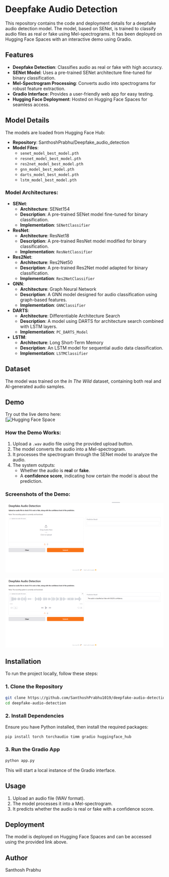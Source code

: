 # Deepfake Audio Detection

This repository contains the code and deployment details for a deepfake audio detection model. The model, based on SENet, is trained to classify audio files as real or fake using Mel-spectrograms. It has been deployed on Hugging Face Spaces with an interactive demo using Gradio.

## Features
- **Deepfake Detection**: Classifies audio as real or fake with high accuracy.
- **SENet Model**: Uses a pre-trained SENet architecture fine-tuned for binary classification.
- **Mel-Spectrogram Processing**: Converts audio into spectrograms for robust feature extraction.
- **Gradio Interface**: Provides a user-friendly web app for easy testing.
- **Hugging Face Deployment**: Hosted on Hugging Face Spaces for seamless access.

## Model Details
The models are loaded from Hugging Face Hub:

- **Repository**: SanthoshPrabhu/Deepfake_audio_detection
- **Model Files**:
  - `senet_model_best_model.pth`
  - `resnet_model_best_model.pth`
  - `res2net_model_best_model.pth`
  - `gnn_model_best_model.pth`
  - `darts_model_best_model.pth`
  - `lstm_model_best_model.pth`

### Model Architectures:
- **SENet**:
  - **Architecture**: SENet154
  - **Description**: A pre-trained SENet model fine-tuned for binary classification.
  - **Implementation**: `SENetClassifier`
- **ResNet**:
  - **Architecture**: ResNet18
  - **Description**: A pre-trained ResNet model modified for binary classification.
  - **Implementation**: `ResNetClassifier`
- **Res2Net**:
  - **Architecture**: Res2Net50
  - **Description**: A pre-trained Res2Net model adapted for binary classification.
  - **Implementation**: `Res2NetClassifier`
- **GNN**:
  - **Architecture**: Graph Neural Network
  - **Description**: A GNN model designed for audio classification using graph-based features.
  - **Implementation**: `GNNClassifier`
- **DARTS**:
  - **Architecture**: Differentiable Architecture Search
  - **Description**: A model using DARTS for architecture search combined with LSTM layers.
  - **Implementation**: `PC_DARTS_Model`
- **LSTM**:
  - **Architecture**: Long Short-Term Memory
  - **Description**: An LSTM model for sequential audio data classification.
  - **Implementation**: `LSTMClassifier`

## Dataset
The model was trained on the *In The Wild* dataset, containing both real and AI-generated audio samples.

## Demo
Try out the live demo here:  
[![Hugging Face Space](https://huggingface.co/spaces/SanthoshPrabhu/Deepfake_audio_detector)

### How the Demo Works:
1. Upload a `.wav` audio file using the provided upload button.
2. The model converts the audio into a Mel-spectrogram.
3. It processes the spectrogram through the SENet model to analyze the audio.
4. The system outputs:
   - Whether the audio is **real** or **fake**.
   - A **confidence score**, indicating how certain the model is about the prediction.

### Screenshots of the Demo:
![Demo Screenshot 1](./Demo%20Screenshot%201.png)  


![Demo Screenshot 2](./Demo%20Screenshot%202.png)  

## Installation
To run the project locally, follow these steps:

### 1. Clone the Repository
```sh
git clone https://github.com/SanthoshPrabhu1019/deepfake-audio-detection.git
cd deepfake-audio-detection
```

### 2. Install Dependencies
Ensure you have Python installed, then install the required packages:
```sh
pip install torch torchaudio timm gradio huggingface_hub
```

### 3. Run the Gradio App
```sh
python app.py
```
This will start a local instance of the Gradio interface.

## Usage
1. Upload an audio file (WAV format).
2. The model processes it into a Mel-spectrogram.
3. It predicts whether the audio is real or fake with a confidence score.

## Deployment
The model is deployed on Hugging Face Spaces and can be accessed using the provided link above.

## Author
Santhosh Prabhu  

